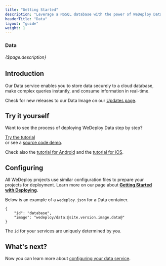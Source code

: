 ```yaml
---
title: "Getting Started"
description: "Leverage a NoSQL database with the power of WeDeploy Data."
headerTitle: "Data"
layout: "guide"
weight: 1
---
```


### Data

###### {$page.description}

<article id="1">

## Introduction

Our Data service enables you to store data securely to a cloud database, make complex queries instantly, and consume information in real-time.

<aside>

Check for new releases to our Data Image on our [Updates page](/updates/images/data).

</aside>

</article>

<article id="2">

## Try it yourself

Want to see the process of deploying WeDeploy Data step by step?

<div class="guide-btn-cta">
	<a class="btn btn-accent btn-sm" href="/tutorials/data-web/" target="_blank" data-senna-off>
		<span class="icon-16-external"></span>Try the tutorial
	</a>
</div>

<div class="guide-aux-cta">
	or see a <a href="https://github.com/wedeploy/boilerplate-data" target="_blank" data-senna-off>source code demo</a>.
</div>

Check also the <a href="/tutorials/data-android/" target="_blank" data-senna-off>tutorial for Android</a> and the <a href="/tutorials/data-ios/" target="_blank" data-senna-off>tutorial for iOS</a>.

</article>

<article id="3">

## Configuring

<aside>

All WeDeploy projects use similar configuration files to prepare your projects for deployment. Learn more on our page about <strong><a href="/docs/deploy/getting-started/">Getting Started with Deploying</a></strong>.

</aside>

Below is an example of a `wedeploy.json` for a Data container.

```application/json
{
	"id": "database",
	"image": "wedeploy/data:@site.version.image.data@"
}
```

The `id` for your services are uniquely determined by you.

</article>

## What's next?

Now you can learn more about [configuring your data service](/docs/data/configuring-data/).
